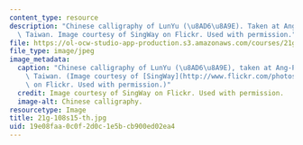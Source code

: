 ```yaml
---
content_type: resource
description: "Chinese calligraphy of LunYu (\u8AD6\u8A9E). Taken at Ang-Ping, Tainan,\
  \ Taiwan. Image courtesy of SingWay on Flickr. Used with permission."
file: https://ol-ocw-studio-app-production.s3.amazonaws.com/courses/21g-108-chinese-ii-streamlined-spring-2015/19e08faa0c0f2d0c1e5bcb900ed02ea4_21g-108s15-th.jpg
file_type: image/jpeg
image_metadata:
  caption: "Chinese calligraphy of LunYu (\u8AD6\u8A9E), taken at Ang-Ping, Tainan,\
    \ Taiwan. (Image courtesy of [SingWay](http://www.flickr.com/photos/sheesen/6165323769/in/photostream/)\
    \ on Flickr. Used with permission.)"
  credit: Image courtesy of SingWay on Flickr. Used with permission.
  image-alt: Chinese calligraphy.
resourcetype: Image
title: 21g-108s15-th.jpg
uid: 19e08faa-0c0f-2d0c-1e5b-cb900ed02ea4
---
```

